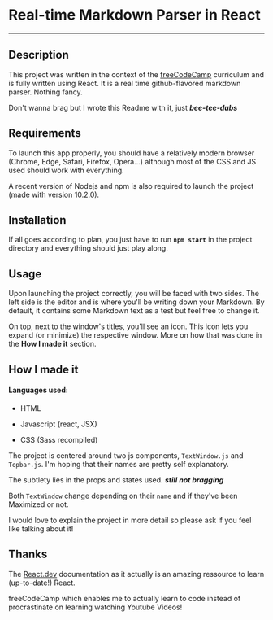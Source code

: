 # Real-time Markdown Parser in React 

___

## Description

This project was written in the context of the [freeCodeCamp](https://freeCodeCamp.org/) curriculum and is fully written using React. 
It is a real time github-flavored markdown parser. Nothing fancy. 

Don't wanna brag but I wrote this Readme with it, just *__bee-tee-dubs__*

## Requirements

To launch this app properly, you should have a relatively modern browser (Chrome, Edge, Safari, Firefox, Opera...) although most of the CSS and JS used should work with everything. 

A recent version of Nodejs and npm is also required to launch the project (made with version 10.2.0).

## Installation

If all goes according to plan, you just have to run __`npm start`__ in the project directory and everything should just play along.

## Usage

Upon launching the project correctly, you will be faced with two sides.
The left side is the editor and is where you'll be writing down your Markdown. 
By default, it contains some Markdown text as a test but feel free to change it. 

On top, next to the window's titles, you'll see an icon. This icon lets you expand (or minimize) the respective window. More on how that was done in the **How I made it** section. 

## How I made it

#### Languages used:

  - HTML 

  - Javascript (react, JSX)
  
  - CSS (Sass recompiled)

The project is centered around two js components, `TextWindow.js` and `Topbar.js`. I'm hoping that their names are pretty self explanatory. 

The subtlety lies in the props and states used. **_still not bragging_**

Both `TextWindow` change depending on their `name` and if they've been Maximized or not. 

I would love to explain the project in more detail so please ask if you feel like talking about it!

## Thanks

The [React.dev](https://react.dev/learn) documentation as it actually is an amazing ressource to learn (up-to-date!) React.

freeCodeCamp which enables me to actually learn to code instead of procrastinate on learning watching Youtube Videos!
